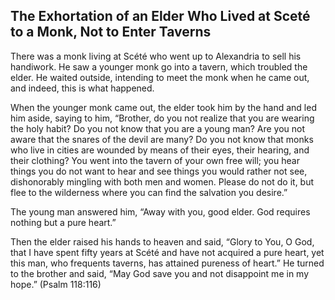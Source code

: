 ## The Exhortation of an Elder Who Lived at Sceté to a Monk, Not to Enter Taverns

There was a monk living at Scété who went up to Alexandria to sell his handiwork. He saw a younger monk go into a tavern, which troubled the elder. He waited outside, intending to meet the monk when he came out, and indeed, this is what happened.

When the younger monk came out, the elder took him by the hand and led him aside, saying to him, “Brother, do you not realize that you are wearing the holy habit? Do you not know that you are a young man? Are you not aware that the snares of the devil are many? Do you not know that monks who live in cities are wounded by means of their eyes, their hearing, and their clothing? You went into the tavern of your own free will; you hear things you do not want to hear and see things you would rather not see, dishonorably mingling with both men and women. Please do not do it, but flee to the wilderness where you can find the salvation you desire.”

The young man answered him, “Away with you, good elder. God requires nothing but a pure heart.” 

Then the elder raised his hands to heaven and said, “Glory to You, O God, that I have spent fifty years at Scété and have not acquired a pure heart, yet this man, who frequents taverns, has attained pureness of heart.” He turned to the brother and said, “May God save you and not disappoint me in my hope.” (Psalm 118:116)
